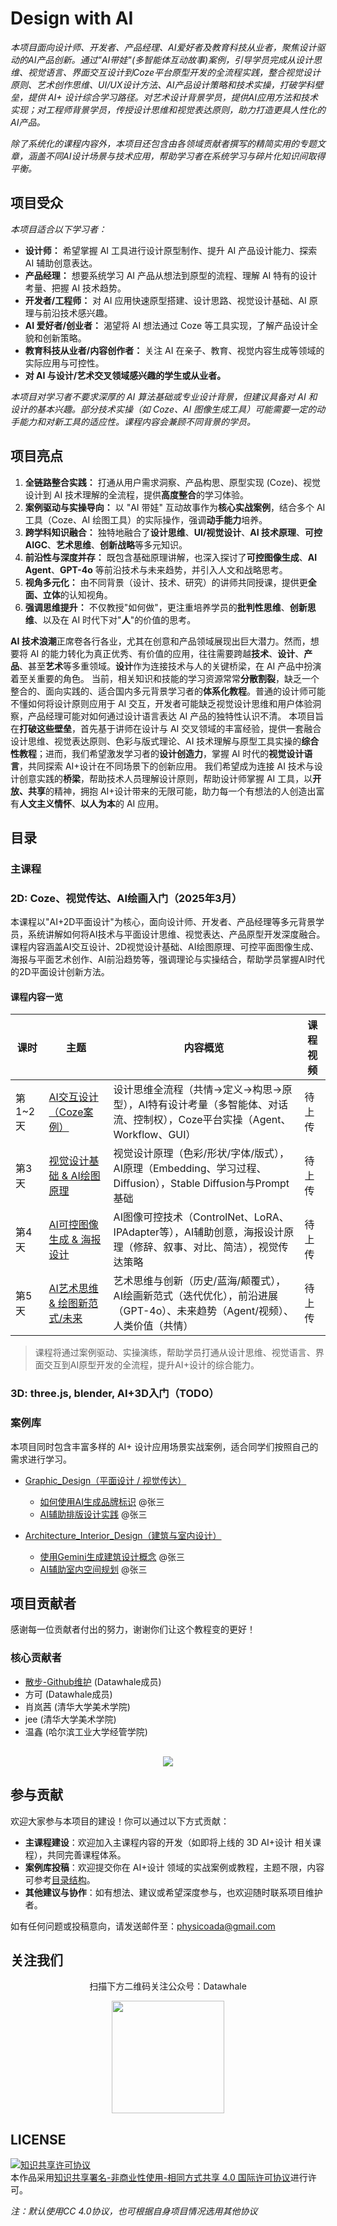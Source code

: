 # Design with AI

*本项目面向设计师、开发者、产品经理、AI爱好者及教育科技从业者，聚焦设计驱动的AI产品创新。通过"AI带娃"(多智能体互动故事)案例，引导学员完成从设计思维、视觉语言、界面交互设计到Coze平台原型开发的全流程实践，整合视觉设计原则、艺术创作思维、UI/UX设计方法、AI产品设计策略和技术实操，打破学科壁垒，提供 AI+ 设计综合学习路径。对艺术设计背景学员，提供AI应用方法和技术实现；对工程师背景学员，传授设计思维和视觉表达原则，助力打造更具人性化的AI产品。*

*除了系统化的课程内容外，本项目还包含由各领域贡献者撰写的精简实用的专题文章，涵盖不同AI设计场景与技术应用，帮助学习者在系统学习与碎片化知识间取得平衡。*

## 项目受众

*本项目适合以下学习者：*

* **设计师：** 希望掌握 AI 工具进行设计原型制作、提升 AI 产品设计能力、探索 AI 辅助创意表达。
* **产品经理：** 想要系统学习 AI 产品从想法到原型的流程、理解 AI 特有的设计考量、把握 AI 技术趋势。
* **开发者/工程师：** 对 AI 应用快速原型搭建、设计思路、视觉设计基础、AI 原理与前沿技术感兴趣。
* **AI 爱好者/创业者：** 渴望将 AI 想法通过 Coze 等工具实现，了解产品设计全貌和创新策略。
* **教育科技从业者/内容创作者：** 关注 AI 在亲子、教育、视觉内容生成等领域的实际应用与可控性。
* **对 AI 与设计/艺术交叉领域感兴趣的学生或从业者。**

*本项目对学习者不要求深厚的 AI 算法基础或专业设计背景，但建议具备对 AI 和设计的基本兴趣。部分技术实操（如 Coze、AI 图像生成工具）可能需要一定的动手能力和对新工具的适应性。课程内容会兼顾不同背景的学员。*

## 项目亮点

1. **全链路整合实践：** 打通从用户需求洞察、产品构思、原型实现 (Coze)、视觉设计到 AI 技术理解的全流程，提供**高度整合**的学习体验。
2. **案例驱动与实操导向：** 以 "AI 带娃" 互动故事作为**核心实战案例**，结合多个 AI 工具（Coze、AI 绘图工具）的实际操作，强调**动手能力**培养。
3. **跨学科知识融合：** 独特地融合了**设计思维**、**UI/视觉设计**、**AI 技术原理**、**可控 AIGC**、**艺术思维**、**创新战略**等多元知识。
4. **前沿性与深度并存：** 既包含基础原理讲解，也深入探讨了**可控图像生成**、**AI Agent**、**GPT-4o** 等前沿技术与未来趋势，并引入人文和战略思考。
5. **视角多元化：** 由不同背景（设计、技术、研究）的讲师共同授课，提供更**全面、立体**的认知视角。
6. **强调思维提升：** 不仅教授"如何做"，更注重培养学员的**批判性思维**、**创新思维**、以及在 AI 时代下对"**人**"的价值的思考。

  **AI 技术浪潮**正席卷各行各业，尤其在创意和产品领域展现出巨大潜力。然而，想要将 AI 的能力转化为真正优秀、有价值的应用，往往需要跨越**技术**、**设计**、**产品**、甚至**艺术**等多重领域。**设计**作为连接技术与人的关键桥梁，在 AI 产品中扮演着至关重要的角色。
  当前，相关知识和技能的学习资源常常**分散割裂**，缺乏一个整合的、面向实践的、适合国内多元背景学习者的**体系化教程**。普通的设计师可能不懂如何将设计原则应用于 AI 交互，开发者可能缺乏视觉设计思维和用户体验洞察，产品经理可能对如何通过设计语言表达 AI 产品的独特性认识不清。
  本项目旨在**打破这些壁垒**，首先基于讲师在设计与 AI 交叉领域的丰富经验，提供一套融合设计思维、视觉表达原则、色彩与版式理论、AI 技术理解与原型工具实操的**综合性教程**；进而，我们希望激发学习者的**设计创造力**，掌握 AI 时代的**视觉设计语言**，共同探索 AI+设计在不同场景下的创新应用。
  我们希望成为连接 AI 技术与设计创意实践的**桥梁**，帮助技术人员理解设计原则，帮助设计师掌握 AI 工具，以**开放、共享**的精神，拥抱 AI+设计带来的无限可能，助力每一个有想法的人创造出富有**人文主义情怀**、**以人为本**的 AI 应用。

## 目录

### 主课程

### 2D: Coze、视觉传达、AI绘画入门（2025年3月）

本课程以"AI+2D平面设计"为核心，面向设计师、开发者、产品经理等多元背景学员，系统讲解如何将AI技术与平面设计思维、视觉表达、产品原型开发深度融合。课程内容涵盖AI交互设计、2D视觉设计基础、AI绘图原理、可控平面图像生成、海报与平面艺术创作、AI前沿趋势等，强调理论与实操结合，帮助学员掌握AI时代的2D平面设计创新方法。

#### 课程内容一览

| 课时    | 主题                           | 内容概览                                                                                                                         | 课程视频 |
| ------- | ------------------------------ | ------------------------------------------------------------------------------------------------------------------------------- | -------- |
| 第1~2天 | [AI交互设计（Coze案例）](docs/day1-2/README.md)         | 设计思维全流程（共情→定义→构思→原型），AI特有设计考量（多智能体、对话流、控制权），Coze平台实操（Agent、Workflow、GUI）         | 待上传 |
| 第3天   | [视觉设计基础 & AI绘图原理](docs/day3/README.md)      | 视觉设计原理（色彩/形状/字体/版式），AI原理（Embedding、学习过程、Diffusion），Stable Diffusion与Prompt基础                     | 待上传 |
| 第4天   | [AI可控图像生成 & 海报设计](docs/day4/README.md)      | AI图像可控技术（ControlNet、LoRA、IPAdapter等），AI辅助创意，海报设计原理（修辞、叙事、对比、简洁），视觉传达策略               | 待上传 |
| 第5天   | [AI艺术思维 & 绘图新范式/未来](docs/day5/README.md)   | 艺术思维与创新（历史/蓝海/颠覆式），AI绘画新范式（迭代优化），前沿进展（GPT-4o）、未来趋势（Agent/视频）、人类价值（共情）     | 待上传 |

> 课程将通过案例驱动、实操演练，帮助学员打通从设计思维、视觉语言、界面交互到AI原型开发的全流程，提升AI+设计的综合能力。

### 3D: three.js, blender, AI+3D入门（TODO）

### 案例库

本项目同时包含丰富多样的 AI+ 设计应用场景实战案例，适合同学们按照自己的需求进行学习。

- [Graphic_Design（平面设计 / 视觉传达）](docs/casebook/Graphic_Design/)
  - [如何使用AI生成品牌标识](docs/casebook/Graphic_Design/ai_logo_generation.md) @张三
  - [AI辅助排版设计实践](docs/casebook/Graphic_Design/ai_typography_design.md) @张三

- [Architecture_Interior_Design（建筑与室内设计）](docs/casebook/Architecture_Interior_Design/)
  - [使用Gemini生成建筑设计概念](docs/casebook/Architecture_Interior_Design/gemini_architecture_design.md) @张三
  - [AI辅助室内空间规划](docs/casebook/Architecture_Interior_Design/ai_interior_planning.md) @张三


## 项目贡献者

感谢每一位贡献者付出的努力，谢谢你们让这个教程变的更好！

### 核心贡献者
- [散步-Github维护](https://github.com/sanbuphy) (Datawhale成员)
- 方可 (Datawhale成员)
- 肖岚茜 (清华大学美术学院)
- jee (清华大学美术学院)
- 温鑫 (哈尔滨工业大学经管学院)

<div align=center style="margin-top: 30px;">
  <a href="https://github.com/datawhalechina/design-with-ai/graphs/contributors">
    <img src="https://contrib.rocks/image?repo=datawhalechina/design-with-ai" />
  </a>
</div>

## 参与贡献
欢迎大家参与本项目的建设！你可以通过以下方式贡献：

- **主课程建设**：欢迎加入主课程内容的开发（如即将上线的 3D AI+设计 相关课程），共同完善课程体系。
- **案例库投稿**：欢迎提交你在 AI+设计 领域的实战案例或教程，主题不限，内容可参考[目录结构](docs/casebook/README.md)。
- **其他建议与协作**：如有想法、建议或希望深度参与，也欢迎随时联系项目维护者。

如有任何问题或投稿意向，请发送邮件至：physicoada@gmail.com

## 关注我们

<div align=center>
<p>扫描下方二维码关注公众号：Datawhale</p>
<img src="https://raw.githubusercontent.com/datawhalechina/pumpkin-book/master/res/qrcode.jpeg" width = "180" height = "180">
</div>

## LICENSE

<a rel="license" href="http://creativecommons.org/licenses/by-nc-sa/4.0/"><img alt="知识共享许可协议" style="border-width:0" src="https://img.shields.io/badge/license-CC%20BY--NC--SA%204.0-lightgrey" /></a><br />本作品采用<a rel="license" href="http://creativecommons.org/licenses/by-nc-sa/4.0/">知识共享署名-非商业性使用-相同方式共享 4.0 国际许可协议</a>进行许可。

*注：默认使用CC 4.0协议，也可根据自身项目情况选用其他协议*
